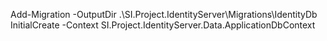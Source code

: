 Add-Migration -OutputDir .\SI.Project.IdentityServer\Migrations\IdentityDb InitialCreate -Context SI.Project.IdentityServer.Data.ApplicationDbContext

